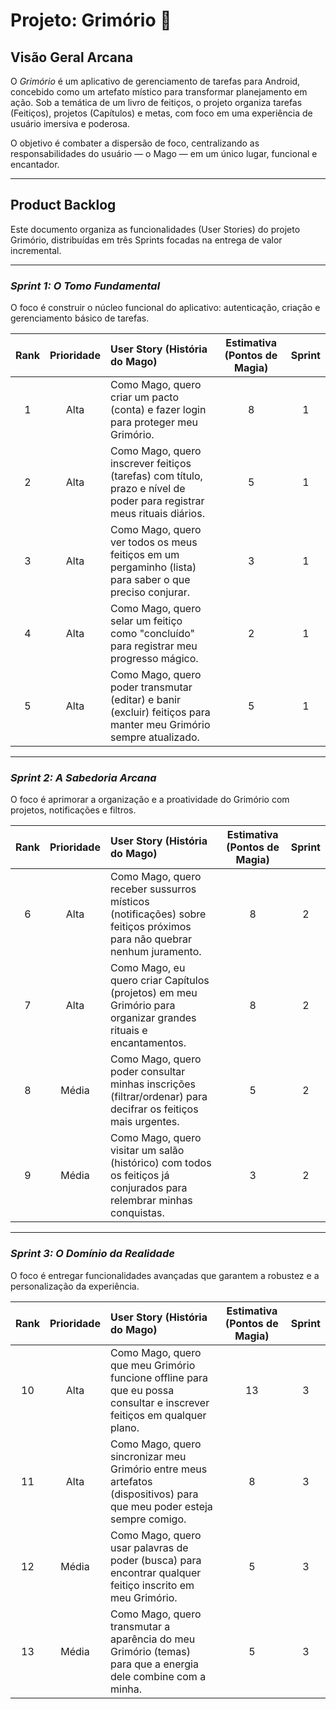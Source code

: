 # Projeto: Grimório 📜

## Visão Geral Arcana

O *Grimório* é um aplicativo de gerenciamento de tarefas para Android, concebido como um artefato místico para transformar planejamento em ação. Sob a temática de um livro de feitiços, o projeto organiza tarefas (Feitiços), projetos (Capítulos) e metas, com foco em uma experiência de usuário imersiva e poderosa.

O objetivo é combater a dispersão de foco, centralizando as responsabilidades do usuário — o Mago — em um único lugar, funcional e encantador.

---

## Product Backlog

Este documento organiza as funcionalidades (User Stories) do projeto Grimório, distribuídas em três Sprints focadas na entrega de valor incremental.

---

### *Sprint 1: O Tomo Fundamental*
O foco é construir o núcleo funcional do aplicativo: autenticação, criação e gerenciamento básico de tarefas.

| Rank | Prioridade | User Story (História do Mago) | Estimativa (Pontos de Magia) | Sprint |
|:----:|:----------:|:-----------------------------------------------------------------------------------------------------------------------|:----------------------------:|:------:|
| 1 | Alta | Como Mago, quero criar um pacto (conta) e fazer login para proteger meu Grimório. | 8 | 1 |
| 2 | Alta | Como Mago, quero inscrever feitiços (tarefas) com título, prazo e nível de poder para registrar meus rituais diários. | 5 | 1 |
| 3 | Alta | Como Mago, quero ver todos os meus feitiços em um pergaminho (lista) para saber o que preciso conjurar. | 3 | 1 |
| 4 | Alta | Como Mago, quero selar um feitiço como "concluído" para registrar meu progresso mágico. | 2 | 1 |
| 5 | Alta | Como Mago, quero poder transmutar (editar) e banir (excluir) feitiços para manter meu Grimório sempre atualizado. | 5 | 1 |

---

### *Sprint 2: A Sabedoria Arcana*
O foco é aprimorar a organização e a proatividade do Grimório com projetos, notificações e filtros.

| Rank | Prioridade | User Story (História do Mago) | Estimativa (Pontos de Magia) | Sprint |
|:----:|:----------:|:---------------------------------------------------------------------------------------------------------------------------|:----------------------------:|:------:|
| 6 | Alta | Como Mago, quero receber sussurros místicos (notificações) sobre feitiços próximos para não quebrar nenhum juramento. | 8 | 2 |
| 7 | Alta | Como Mago, eu quero criar Capítulos (projetos) em meu Grimório para organizar grandes rituais e encantamentos. | 8 | 2 |
| 8 | Média | Como Mago, quero poder consultar minhas inscrições (filtrar/ordenar) para decifrar os feitiços mais urgentes. | 5 | 2 |
| 9 | Média | Como Mago, quero visitar um salão (histórico) com todos os feitiços já conjurados para relembrar minhas conquistas. | 3 | 2 |

---

### *Sprint 3: O Domínio da Realidade*
O foco é entregar funcionalidades avançadas que garantem a robustez e a personalização da experiência.

| Rank | Prioridade | User Story (História do Mago) | Estimativa (Pontos de Magia) | Sprint |
|:----:|:----------:|:---------------------------------------------------------------------------------------------------------------------------|:----------------------------:|:------:|
| 10 | Alta | Como Mago, quero que meu Grimório funcione offline para que eu possa consultar e inscrever feitiços em qualquer plano. | 13 | 3 |
| 11 | Alta | Como Mago, quero sincronizar meu Grimório entre meus artefatos (dispositivos) para que meu poder esteja sempre comigo. | 8 | 3 |
| 12 | Média | Como Mago, quero usar palavras de poder (busca) para encontrar qualquer feitiço inscrito em meu Grimório. | 5 | 3 |
| 13 | Média | Como Mago, quero transmutar a aparência do meu Grimório (temas) para que a energia dele combine com a minha. | 5 | 3 |